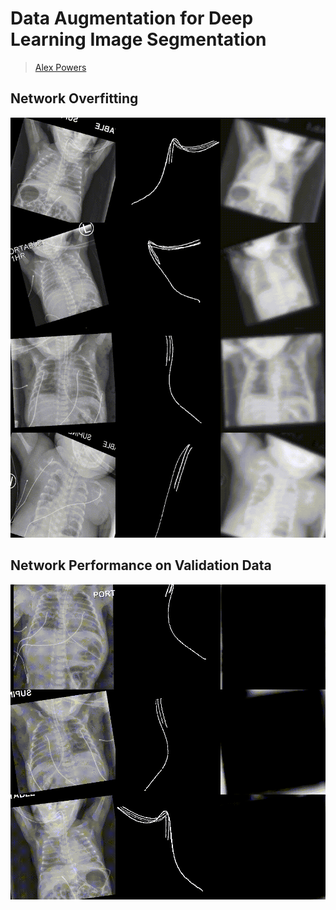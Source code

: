 # Data Augmentation for Deep Learning Image Segmentation
> [Alex Powers](mailto:alexander-powers@uiowa.edu?subject=[GitHub]_research-sp19-QR)


## Network Overfitting
![](./overfitting.gif)

## Network Performance on Validation Data
![](./validation.gif)
